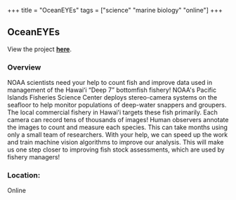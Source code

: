 +++
title = "OceanEYEs"
tags = ["science" "marine biology" "online"]
+++

## OceanEYEs

View the project [**here**](https://www.zooniverse.org/projects/benjamin-dot-richards/oceaneyes).

### Overview

NOAA scientists need your help to count fish and improve data used in management of the Hawaiʻi “Deep 7” bottomfish fishery! NOAA's Pacific Islands Fisheries Science Center deploys stereo-camera systems on the seafloor to help monitor populations of deep-water snappers and groupers. The local commercial fishery in Hawaiʻi targets these fish primarily. Each camera can record tens of thousands of images! Human observers annotate the images to count and measure each species. This can take months using only a small team of researchers. With your help, we can speed up the work and train machine vision algorithms to improve our analysis. This will make us one step closer to improving fish stock assessments, which are used by fishery managers!

### Location:
Online
